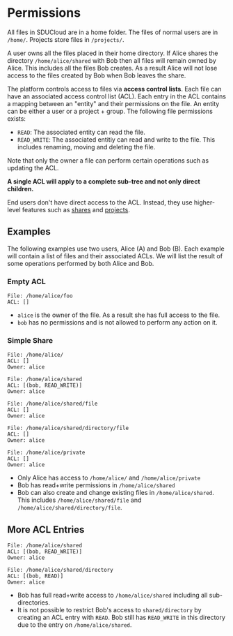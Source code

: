 # Permissions

All files in SDUCloud are in a home folder. The files of normal users are in
`/home/`. Projects store files in `/projects/`.

A user owns all the files placed in their home directory. If Alice shares the
directory `/home/alice/shared` with Bob then all files will remain owned by
Alice. This includes all the files Bob creates. As a result Alice will not
lose access to the files created by Bob when Bob leaves the share.

The platform controls access to files via **access control lists**. Each file
can have an associated access control list (ACL). Each entry in the ACL
contains a mapping between an "entity" and their permissions on the file. An
entity can be either a user or a project + group. The following file
permissions exists:

- `READ`: The associated entity can read the file.
- `READ_WRITE`: The associated entitiy can read and write to the file. This
includes renaming, moving and deleting the file.

Note that only the owner a file can perform certain operations such as
updating the ACL.

__A single ACL will apply to a complete sub-tree and not only direct
children.__

End users don't have direct access to the ACL. Instead, they use higher-level
features such as [shares](../../share-service) and
[projects](../../project-service).

## Examples

The following examples use two users, Alice (A) and Bob (B). Each example
will contain a list of files and their associated ACLs. We will list the
result of some operations performed by both Alice and Bob.

### Empty ACL

```
File: /home/alice/foo
ACL: []
```

- `alice` is the owner of the file. As a result she has full access to the file.
- `bob` has no permissions and is not allowed to perform any action on it.

### Simple Share

```
File: /home/alice/
ACL: []
Owner: alice

File: /home/alice/shared
ACL: [(bob, READ_WRITE)]
Owner: alice

File: /home/alice/shared/file
ACL: []
Owner: alice

File: /home/alice/shared/directory/file
ACL: []
Owner: alice

File: /home/alice/private
ACL: []
Owner: alice
```

- Only Alice has access to `/home/alice/` and `/home/alice/private`
- Bob has read+write permissions in `/home/alice/shared`
- Bob can also create and change existing files in `/home/alice/shared`. This
includes `/home/alice/shared/file` and `/home/alice/shared/directory/file`.

## More ACL Entries

```
File: /home/alice/shared
ACL: [(bob, READ_WRITE)]
Owner: alice

File: /home/alice/shared/directory
ACL: [(bob, READ)]
Owner: alice
```

- Bob has full read+write access to `/home/alice/shared` including all sub-directories. 
- It is not possible to restrict Bob's access to `shared/directory` by
creating an ACL entry with `READ`. Bob still has `READ_WRITE` in this
directory due to the entry on `/home/alice/shared`.

